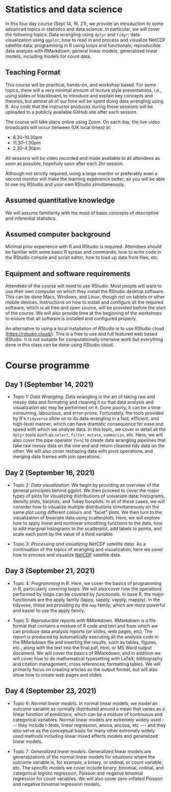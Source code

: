# Statistics and data science

In this four day course (Sept 14, 16, 21), we provide an introduction to some
advanced topics in statistics and data science.  In particular, we will cover
the following topics: Data wrangling using `dplyr` and `tidyr`; data
visualization using `ggplot`; how to read in and process and visualize NetCDF
satellite data; programming in R using loops and functionals; reproducible data
analysis with RMarkdown; general linear models; generalized linear models,
including models for count data.

## Teaching Format

This course will be practical, hands-on, and workshop based. For some topics, there will a very minimal amount of lecture style presentations, i.e., using slides or blackboard, to introduce and explain key concepts and theories, but almost all of our time will be spent doing data wrangling using R. Any code that the instructor produces during these sessions will be uploaded to a publicly available GitHub site after each session.

The course will take place online using Zoom. On each day, the live video broadcasts will occur between (UK local times) at:

* 8.30-10.30pm
* 11.30-1.30pm
* 2.30-4.30pm
 
All sessions will be video recorded and made available to all attendees as soon as possible, hopefully soon after each 2hr session.
  
Although not strictly required, using a large monitor or preferably even a second monitor will make the learning experience better, as you will be able to see my RStudio and your own RStudio simultaneously. 

## Assumed quantitative knowledge

We will assume familiarity with the most of basic concepts of descriptive and inferential statistics.

## Assumed computer background

Minimal prior experience with R and RStudio is required. Attendees should be familiar with some basic R syntax and commands, how to write code in the RStudio console and script editor, how to load up data from files, etc. 

## Equipment and software requirements

Attendees of the course will need to use RStudio. Most people will want to use their own computer on which they install the RStudio desktop software. This can be done Macs, Windows, and Linux, though not on tablets or other mobile devices. Instructions on how to install and configure all the required software, which is all free and open source, will be provided before the start of the course. We will also provide time at the beginning of the workshops to ensure that all software is installed and configured properly. 

An alternative to using a local installation of RStudio is to use RStudio cloud (https://rstudio.cloud/). This is a free to use and full featured web based RStudio. It is not suitable for computationally intensive work but everything done in this class can be done using RStudio cloud. 


# Course programme 

## Day 1 (September 14, 2021)

* Topic 1: *Data Wrangling*. Data wrangling is the art of taking raw and messy data and formating and cleaning it so that data analysis and visualization etc may be performed on it. Done poorly, it can be a time consuming, labourious, and error-prone. Fortunately, the tools provided by R's `tidyverse` allow us to do data wrangling in a fast, efficient, and high-level manner, which can have dramatic consequence for ease and speed with which we analyse data. In this topic, we cover in detail all the `dplyr` tools such as `select`, `filter`, `mutate`, `summarize`, etc. Here, we will also cover the pipe operator (`%>%`) to create data wrangling pipelines that take raw messy data on the one end and return cleaned tidy data on the other. We will also cover reshaping data with pivot operations, and merging data frames with join operations.

## Day 2 (September 16, 2021)

* Topic 2: *Data visualization*. We begin by providing an overview of the general principles behind ggplot. We then proceed to cover the major types of plots for visualizing distributions of univariate data: histograms, density plots, barplots, and Tukey boxplots. In all of these cases, we will consider how to visualize multiple distributions simultaneously on the same plot using different colours and "facet" plots. We then turn to the visualization of bivariate data using scatterplots. Here, we will explore how to apply linear and nonlinear smoothing functions to the data, how to add marginal histograms to the scatterplot, add labels to points, and scale each point by the value of a third variable. 

* Topic 3: *Processing and visualizing NetCDF satellite data*. As a continuation of the topics of wrangling and visualization, here we cover how to process and visualize [NetCDF](https://en.wikipedia.org/wiki/NetCDF) satellite data.

## Day 3 (September 21, 2021)

* Topic 4: *Programming in R*. Here, we cover the basics of programming in R, particularly covering loops. We will also cover how the operations performed by loops can be covered by *functionals*. In base R, the major functionals are the apply family (lappy, sapply, vapply, mapply). In the tidyvese, these are providing by the `map` family, which are more powerful and easier to use the apply family.

* Topic 5: *Reproducible reports with RMarkdown*. RMarkdown is a file format that contains a mixture of R code and text and from which we can produce data analysis reports (or slides, web pages, etc). The report is produced by automatically executing all the analysis code in the RMarkdown file and inserting the results, such as tables, figures, etc., along with the text into the final pdf, html, or MS Word output document. We will cover the basics of RMarkdown, and in addition we will cover how to do mathematical typesetting with LaTeX; bibliography and citation management; cross references; formatting tables. We will primarily focus on creating articles as the output format, but will also show how to create web pages and slides.


## Day 4 (September 23, 2021)

* Topic 6: *Normal linear models*. In normal linear models, we model an outcome variable as normally distributed around a mean that varies as a linear function of predictors, which can be a mixture of continuous and categorical variables. Normal linear models are extremely widely used --- they include t-tests, linear regression, anova, ancova, etc --- and they also serve as the conceptual basis for many other extremely widely used methods including linear mixed effects models and generalized linear models.

* Topic 7: *Generalized linear models*. Generalized linear models are generalizations of the normal linear models for situations where the outcome variable is, for example, a binary, or ordinal, or count variable, etc. The specific models we cover include binary, binomial, ordinal, and categorical logistic regression, Poisson and negative binomial regression for count variables. We will also cover zero-inflated Poisson and negative binomial regression models. 
